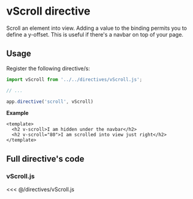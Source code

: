 <script setup>
import vScroll from '../../directives/vScroll.js'
</script>

<style>
@import '../../.vitepress/theme/main.css'
</style>

# vScroll directive

Scroll an element into view. Adding a value to the binding permits you to define a y-offset. This is useful if there's a navbar on top of your page.

## Usage

Register the following directive/s:

```js
import vScroll from '../../directives/vScroll.js';

// ...

app.directive('scroll', vScroll)
```

**Example**

```vue
<template>
  <h2 v-scroll>I am hidden under the navbar</h2>
  <h2 v-scroll="80">I am scrolled into view just right</h2>
</template>
```

## Full directive's code

### vScroll.js

<<< @/directives/vScroll.js
